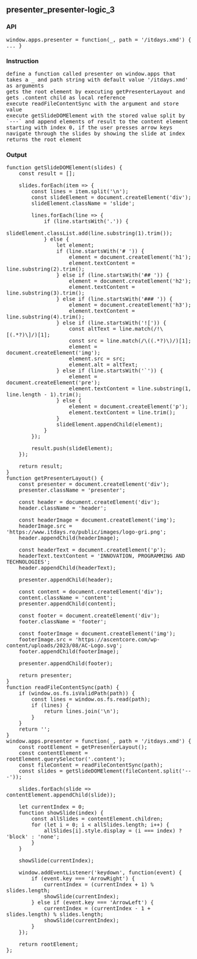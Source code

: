 ## presenter_presenter-logic_3
### API
<pre style='text-wrap: wrap'>window.apps.presenter = function(_, path = '/itdays.xmd') { ... }
</pre>
### Instruction
<pre style='text-wrap: wrap'>define a function called presenter on window.apps that takes a _ and path string with default value '/itdays.xmd' as arguments
gets the root element by executing getPresenterLayout and gets .content child as local reference
execute readFileContentSync with the argument and store value
execute getSlideDOMElement with the stored value split by `---` and append elements of result to the content element
starting with index 0, if the user presses arrow keys navigate through the slides by showing the slide at index
returns the root element</pre>
### Output
<pre style='text-wrap: wrap'>function getSlideDOMElement(slides) {
    const result = [];
    
    slides.forEach(item => {
        const lines = item.split('\n');
        const slideElement = document.createElement('div');
        slideElement.className = 'slide';

        lines.forEach(line => {
            if (line.startsWith('.')) {
                slideElement.classList.add(line.substring(1).trim());
            } else {
                let element;
                if (line.startsWith('# ')) {
                    element = document.createElement('h1');
                    element.textContent = line.substring(2).trim();
                } else if (line.startsWith('## ')) {
                    element = document.createElement('h2');
                    element.textContent = line.substring(3).trim();
                } else if (line.startsWith('### ')) {
                    element = document.createElement('h3');
                    element.textContent = line.substring(4).trim();
                } else if (line.startsWith('![')) {
                    const altText = line.match(/!\[(.*?)\]/)[1];
                    const src = line.match(/\((.*?)\)/)[1];
                    element = document.createElement('img');
                    element.src = src;
                    element.alt = altText;
                } else if (line.startsWith('`')) {
                    element = document.createElement('pre');
                    element.textContent = line.substring(1, line.length - 1).trim();
                } else {
                    element = document.createElement('p');
                    element.textContent = line.trim();
                }
                slideElement.appendChild(element);
            }
        });

        result.push(slideElement);
    });

    return result;
}
function getPresenterLayout() {
    const presenter = document.createElement('div');
    presenter.className = 'presenter';

    const header = document.createElement('div');
    header.className = 'header';

    const headerImage = document.createElement('img');
    headerImage.src = 'https://www.itdays.ro/public/images/logo-gri.png';
    header.appendChild(headerImage);

    const headerText = document.createElement('p');
    headerText.textContent = 'INNOVATION, PROGRAMMING AND TECHNOLOGIES';
    header.appendChild(headerText);

    presenter.appendChild(header);

    const content = document.createElement('div');
    content.className = 'content';
    presenter.appendChild(content);

    const footer = document.createElement('div');
    footer.className = 'footer';

    const footerImage = document.createElement('img');
    footerImage.src = 'https://ascentcore.com/wp-content/uploads/2023/08/AC-Logo.svg';
    footer.appendChild(footerImage);

    presenter.appendChild(footer);

    return presenter;
}
function readFileContentSync(path) {
    if (window.os.fs.isValidPath(path)) {
        const lines = window.os.fs.read(path);
        if (lines) {
            return lines.join('\n');
        }
    }
    return '';
}
window.apps.presenter = function(_, path = '/itdays.xmd') {
    const rootElement = getPresenterLayout();
    const contentElement = rootElement.querySelector('.content');
    const fileContent = readFileContentSync(path);
    const slides = getSlideDOMElement(fileContent.split('---'));
    
    slides.forEach(slide => contentElement.appendChild(slide));
    
    let currentIndex = 0;
    function showSlide(index) {
        const allSlides = contentElement.children;
        for (let i = 0; i < allSlides.length; i++) {
            allSlides[i].style.display = (i === index) ? 'block' : 'none';
        }
    }
    
    showSlide(currentIndex);
    
    window.addEventListener('keydown', function(event) {
        if (event.key === 'ArrowRight') {
            currentIndex = (currentIndex + 1) % slides.length;
            showSlide(currentIndex);
        } else if (event.key === 'ArrowLeft') {
            currentIndex = (currentIndex - 1 + slides.length) % slides.length;
            showSlide(currentIndex);
        }
    });
    
    return rootElement;
};
</pre>
